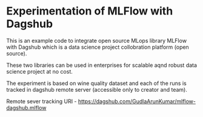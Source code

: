 # Experimentation of MLFlow with Dagshub 

This is an example code to integrate open source MLops library MLFlow with Dagshub which is a data science project collobration 
platform (open source).

These two libraries can be used in enterprises for scalable aqnd robust data science project at no cost. 

The experiment is based on wine quality dataset and each of the runs is tracked in dagshub remote server (accessible only to creator and team).

Remote sever tracking URI - https://dagshub.com/GudlaArunKumar/mlflow-dagshub.mlflow


